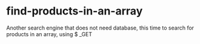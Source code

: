 # find-products-in-an-array
 Another search engine that does not need database, this time to search for products in an array, using $ _GET
